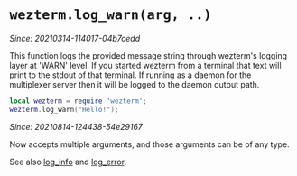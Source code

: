 # `wezterm.log_warn(arg, ..)`

*Since: 20210314-114017-04b7cedd*

This function logs the provided message string through wezterm's logging layer
at 'WARN' level.  If you started wezterm from a terminal that text will print
to the stdout of that terminal.  If running as a daemon for the multiplexer
server then it will be logged to the daemon output path.

```lua
local wezterm = require 'wezterm';
wezterm.log_warn("Hello!");
```

*Since: 20210814-124438-54e29167*

Now accepts multiple arguments, and those arguments can be of any type.


See also [log_info](log_info.md) and [log_error](log_error.md).

